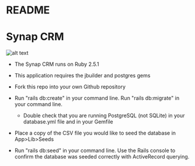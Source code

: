 # README

[logo]: https://getsynap.com/img/logos/synap_itg_lockup-1069e32b.png "Synap Logo"

# Synap CRM
![alt text][logo]

* The Synap CRM runs on Ruby 2.5.1

* This application requires the jbuilder and postgres gems

* Fork this repo into your own Github repository

* Run "rails db:create" in your command line. Run "rails db:migrate" in your command line.

  * Double check that you are running PostgreSQL (not SQLite) in your database.yml file and in your Gemfile

* Place a copy of the CSV file you would like to seed the database in App>Lib>Seeds

* Run "rails db:seed" in your command line. Use the Rails console to confirm the database was seeded correctly with ActiveRecord querying.